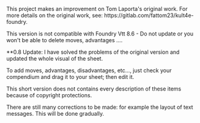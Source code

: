 <p> This project makes an improvement on Tom Laporta's original work. For more details on the original work, see: https://gitlab.com/fattom23/kult4e-foundry.</p>

<p> This version is not compatible with Foundry Vtt 8.6 - Do not update or you won't be able to delete moves, advantages .... </p>

<p>**0.8 Update: I have solved the problems of the original version and updated the whole visual of the sheet.</p>

<p> To add moves, advantages, disadvantages, etc..., just check your compendium and drag it to your sheet; then edit it.</p>

<p> This short version does not contains every description of these items because of copyright protections.</p>

<p> There are still many corrections to be made: for example the layout of text messages. This will be done gradually.</p>
